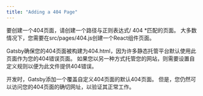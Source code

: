 ```yaml
---
title: "Adding a 404 Page"
---
```

要创建一个404页面，请创建一个路径与正则表达式/ 404 *匹配的页面。 大多数情况下，您需要在src/pages/404.js创建一个React组件页面。

Gatsby确保您的404页面被构建为404.html，因为许多静态托管平台默认使用此页面作为您的404错误页面。 如果您以另一种方式托管您的网站，则需要设置自定义规则以便为此文件提供404错误。

开发时，Gatsby添加一个覆盖自定义404页面的默认404页面。 但是，您仍然可以访问您的404页面的确切网址，以验证其正常工作。